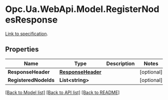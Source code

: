 # Opc.Ua.WebApi.Model.RegisterNodesResponse
[Link to specification](https://reference.opcfoundation.org/v105/Core/docs/Part4/5.9.5/#5.9.5.2).

## Properties

Name | Type | Description | Notes
------------ | ------------- | ------------- | -------------
**ResponseHeader** | [**ResponseHeader**](ResponseHeader.md) |  | [optional] 
**RegisteredNodeIds** | **List&lt;string&gt;** |  | [optional] 

[[Back to Model list]](../README.md#documentation-for-models) [[Back to API list]](../README.md#documentation-for-api-endpoints) [[Back to README]](../README.md)

